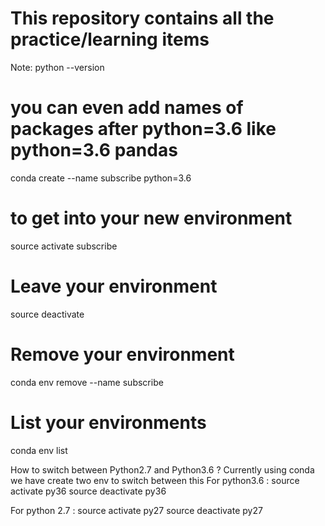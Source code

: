 # This repository contains all the practice/learning items
Note: 
python --version

# you can even add names of packages after python=3.6 like python=3.6 pandas
conda create --name subscribe python=3.6

# to get into your new environment
source activate subscribe

# Leave your environment
source deactivate

# Remove your environment
conda env remove --name subscribe

# List your environments
conda env list

How to switch between Python2.7 and Python3.6 ?
Currently using conda we have create two env to switch between this
For python3.6 :
source activate py36
source deactivate py36

For python 2.7 :
source activate py27
source deactivate py27



